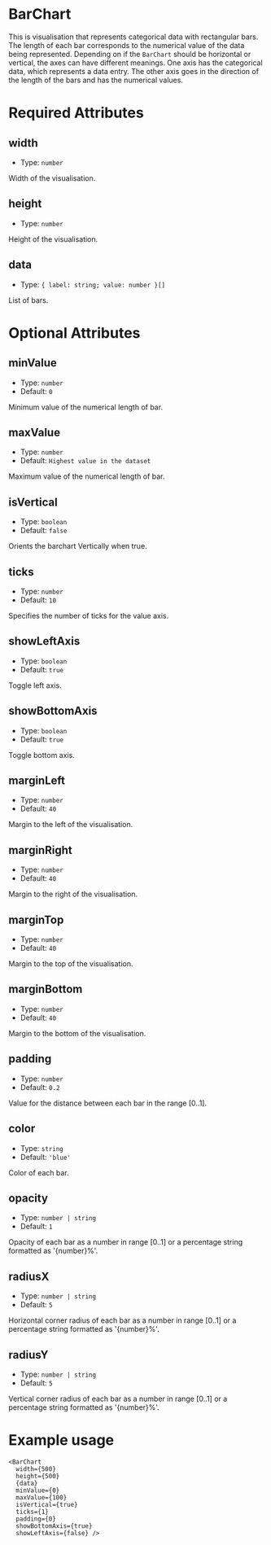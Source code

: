 # BarChart

This is visualisation that represents categorical data with rectangular bars.
The length of each bar corresponds to the numerical value of the data being represented.
Depending on if the `BarChart` should be horizontal or vertical, the axes can have different meanings.
One axis has the categorical data, which represents a data entry.
The other axis goes in the direction of the length of the bars and has the numerical values.

# Required Attributes

## width

- Type: `number`

Width of the visualisation.

## height

- Type: `number`

Height of the visualisation.

## data

- Type: `{ label: string; value: number }[]`

List of bars.

# Optional Attributes

## minValue

- Type: `number`
- Default: `0`

Minimum value of the numerical length of bar.

## maxValue

- Type: `number`
- Default: `Highest value in the dataset`

Maximum value of the numerical length of bar.

## isVertical

- Type: `boolean`
- Default: `false`

Orients the barchart Vertically when true.

## ticks

- Type: `number`
- Default: `10`

Specifies the number of ticks for the value axis.

## showLeftAxis

- Type: `boolean`
- Default: `true`

Toggle left axis.

## showBottomAxis

- Type: `boolean`
- Default: `true`

Toggle bottom axis.

## marginLeft

- Type: `number`
- Default: `40`

Margin to the left of the visualisation.

## marginRight

- Type: `number`
- Default: `40`

Margin to the right of the visualisation.

## marginTop

- Type: `number`
- Default: `40`

Margin to the top of the visualisation.

## marginBottom

- Type: `number`
- Default: `40`

Margin to the bottom of the visualisation.

## padding

- Type: `number`
- Default: `0.2`

Value for the distance between each bar in the range [0..1].

## color

- Type: `string`
- Default: `'blue'`

Color of each bar.

## opacity

- Type: `number | string`
- Default: `1`

Opacity of each bar as a number in range [0..1] or
a percentage string formatted as '{number}%'.

## radiusX

- Type: `number | string`
- Default: `5`

Horizontal corner radius of each bar as a number in range [0..1] or
a percentage string formatted as '{number}%'.

## radiusY

- Type: `number | string`
- Default: `5`

Vertical corner radius of each bar as a number in range [0..1] or
a percentage string formatted as '{number}%'.

# Example usage

```svelte
<BarChart
  width={500}
  height={500}
  {data}
  minValue={0}
  maxValue={100}
  isVertical={true}
  ticks={1}
  padding={0}
  showBottomAxis={true}
  showLeftAxis={false} />
```
